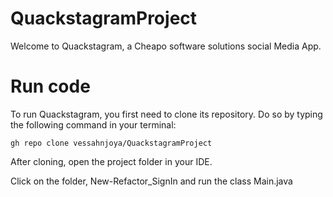 # QuackstagramProject

Welcome to Quackstagram, a Cheapo software solutions social Media App.

# Run code

To run Quackstagram, you first need to clone its repository. Do so by typing the following command in your terminal:

```
gh repo clone vessahnjoya/QuackstagramProject
```

After cloning, open the project folder in your IDE.

Click on the folder, New-Refactor_SignIn and run the class Main.java
